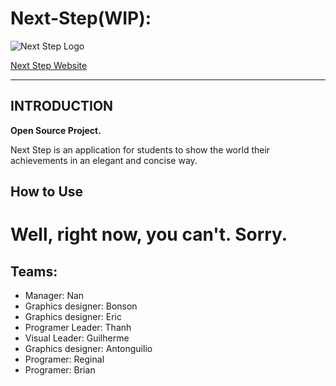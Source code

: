 # Next-Step(WIP): 

<p><img alt="Next Step Logo" title="Next-Step" src="https://lifedemonstration.com/wp-content/uploads/2017/09/next-step.png" /></p>

<a href="https://reggiec6.github.io/Next-Step/">Next Step Website</a>

<hr/>
<h2>INTRODUCTION</h2>
<p><strong>Open Source Project.</strong></p>

<p>Next Step is an application for students to show the world their achievements in an elegant and concise way.</p>

## How to Use
Well, right now, you can't.
Sorry.
=======


<h2>Teams:</h2>
<ul>
<li>Manager: Nan</li>
<li>Graphics designer: Bonson </li>
<li>Graphics designer: Eric</li>
<li>Programer Leader: Thanh</li>
<li>Visual Leader: Guilherme</li>
<li>Graphics designer: Antonguilio</li>
<li>Programer: Reginal</li>
<li>Programer: Brian</li>
</ul>
